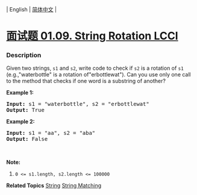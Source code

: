 | English | [简体中文](README.md) |

# [面试题 01.09. String Rotation LCCI](https://leetcode-cn.com/problems/string-rotation-lcci)
 ### Description
<p>Given two strings, <code>s1</code>&nbsp;and <code>s2</code>, write code to check if <code>s2</code> is a rotation of <code>s1</code> (e.g.,&quot;waterbottle&quot; is a rotation of&quot;erbottlewat&quot;).&nbsp;Can you use&nbsp;only one call to the method that&nbsp;checks if one word is a substring of another?</p>

<p><strong>Example 1:</strong></p>

<pre>
<strong>Input: </strong>s1 = <span id="example-input-1-1">&quot;waterbottle&quot;</span>, s2 = <span id="example-input-1-2">&quot;</span>erbottlewat<span>&quot;</span>
<strong>Output: </strong><span id="example-output-1">True</span>
</pre>

<p><strong>Example 2:</strong></p>

<pre>
<strong>Input: </strong>s1 = &quot;aa&quot;, s2 = &quot;aba&quot;
<strong>Output: </strong>False
</pre>

<p>&nbsp;</p>

<p><strong>Note:</strong></p>

<ol>
	<li><code><font face="monospace">0 &lt;= s1.length, s2.length &lt;=&nbsp;</font>100000</code></li>
</ol>

**Related Topics**  [String](https://leetcode-cn.com/tag/string) [String Matching](https://leetcode-cn.com/tag/string-matching) 